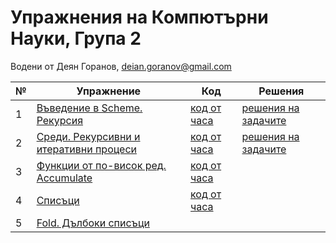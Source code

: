 # Упражнения на Компютърни Науки, Група 2

Водени от Деян Горанов, deian.goranov@gmail.com

| № | Упражнение | Код | Решения |
| --- | --- | --- | --- |
| 1 | [Въведение в Scheme. Рекурсия](01--introduction-to-scheme--recursion) | [код от часа](01--introduction-to-scheme--recursion/class.rkt) | [решения на задачите](01--introduction-to-scheme--recursion/solutions.rkt) |
| 2 | [Среди. Рекурсивни и итеративни процеси](02--recursive-and-iterative-processes) | [код от часа](02--recursive-and-iterative-processes/class.rkt) | [решения на задачите](02--recursive-and-iterative-processes/solutions) |
| 3 | [Функции от по-висок ред. Accumulate](03--higher-order-functions--accumulate) | [код от часа](03--higher-order-functions--accumulate/class.rkt) |
| 4 | [Списъци](04--lists) | [код от часа](04--lists/class.rkt) |
| 5 | [Fold. Дълбоки списъци](05--fold--deep-lists) |
